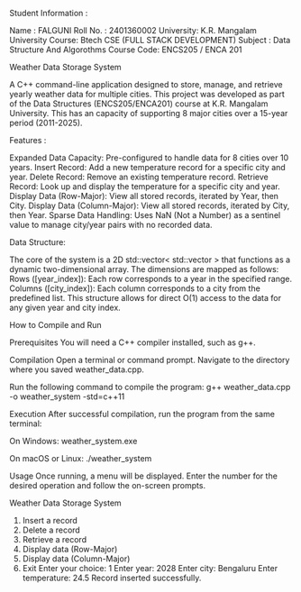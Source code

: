 Student Information :

Name : FALGUNI 
Roll No. : 2401360002
University: K.R. Mangalam University
Course: Btech CSE (FULL STACK DEVELOPMENT)
Subject : Data Structure And Algorothms
Course Code: ENCS205 / ENCA 201


Weather Data Storage System 


A C++ command-line application designed to store, manage, and retrieve yearly weather data for multiple cities. This project was developed as part of the Data Structures (ENCS205/ENCA201) course at K.R. Mangalam University.
This has an capacity of supporting 8 major cities over a 15-year period (2011-2025).


Features :

Expanded Data Capacity: Pre-configured to handle data for 8 cities over 10 years.
Insert Record: Add a new temperature record for a specific city and year.
Delete Record: Remove an existing temperature record.
Retrieve Record: Look up and display the temperature for a specific city and year.
Display Data (Row-Major): View all stored records, iterated by Year, then City.
Display Data (Column-Major): View all stored records, iterated by City, then Year.
Sparse Data Handling: Uses NaN (Not a Number) as a sentinel value to manage city/year pairs with no recorded data.

Data Structure:

The core of the system is a 2D std::vector< std::vector <double>> that functions as a dynamic two-dimensional array. The dimensions are mapped as follows:
Rows ([year_index]): Each row corresponds to a year in the specified range.
Columns ([city_index]): Each column corresponds to a city from the predefined list.
This structure allows for direct O(1) access to the data for any given year and city index.


How to Compile and Run

Prerequisites
You will need a C++ compiler installed, such as g++.

Compilation
Open a terminal or command prompt.
Navigate to the directory where you saved weather_data.cpp.

Run the following command to compile the program:
g++ weather_data.cpp -o weather_system -std=c++11


Execution
After successful compilation, run the program from the same terminal:

On Windows: weather_system.exe

On macOS or Linux: ./weather_system


Usage
Once running, a menu will be displayed. Enter the number for the desired operation and follow the on-screen prompts.

Weather Data Storage System
1. Insert a record
2. Delete a record
3. Retrieve a record
4. Display data (Row-Major)
5. Display data (Column-Major)
6. Exit
Enter your choice: 1
Enter year: 2028
Enter city: Bengaluru
Enter temperature: 24.5
Record inserted successfully.

